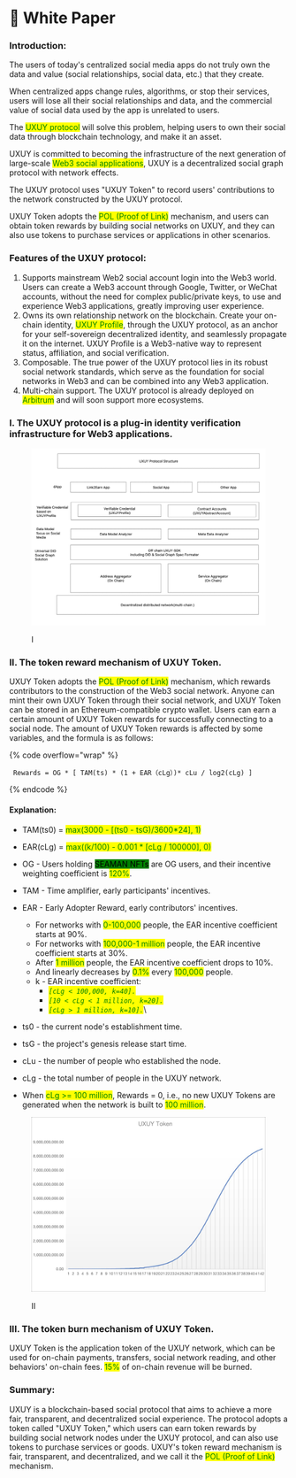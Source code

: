 # 📰 White Paper

### Introduction:

The users of today's centralized social media apps do not truly own the data and value (social relationships, social data, etc.) that they create.

When centralized apps change rules, algorithms, or stop their services, users will lose all their social relationships and data, and the commercial value of social data used by the app is unrelated to users.&#x20;

The <mark style="color:green;">UXUY protocol</mark> will solve this problem, helping users to own their social data through blockchain technology, and make it an asset.

UXUY is committed to becoming the infrastructure of the next generation of large-scale <mark style="color:green;">Web3 social applications</mark>, UXUY is a decentralized social graph protocol with network effects.&#x20;

The UXUY protocol uses "UXUY Token" to record users' contributions to the network constructed by the UXUY protocol.&#x20;

UXUY Token adopts the <mark style="color:green;">POL (Proof of Link)</mark> mechanism, and users can obtain token rewards by building social networks on UXUY, and they can also use tokens to purchase services or applications in other scenarios.

### Features of the UXUY protocol:

1. Supports mainstream Web2 social account login into the Web3 world. Users can create a Web3 account through Google, Twitter, or WeChat accounts, without the need for complex public/private keys, to use and experience Web3 applications, greatly improving user experience.
2. Owns its own relationship network on the blockchain. Create your on-chain identity, <mark style="color:green;">UXUY Profile</mark>, through the UXUY protocol, as an anchor for your self-sovereign decentralized identity, and seamlessly propagate it on the internet. UXUY Profile is a Web3-native way to represent status, affiliation, and social verification.
3. Composable. The true power of the UXUY protocol lies in its robust social network standards, which serve as the foundation for social networks in Web3 and can be combined into any Web3 application.
4. Multi-chain support. The UXUY protocol is already deployed on <mark style="color:green;">Arbitrum</mark> and will soon support more ecosystems.

### I. The UXUY protocol is a plug-in identity verification infrastructure for Web3 applications.

<figure><img src="../.gitbook/assets/whitepaper_01.jpg" alt=""><figcaption><p>I</p></figcaption></figure>

### II. The token reward mechanism of UXUY Token.

UXUY Token adopts the <mark style="color:green;">POL (Proof of Link)</mark> mechanism, which rewards contributors to the construction of the Web3 social network. Anyone can mint their own UXUY Token through their social network, and UXUY Token can be stored in an Ethereum-compatible crypto wallet. Users can earn a certain amount of UXUY Token rewards for successfully connecting to a social node. The amount of UXUY Token rewards is affected by some variables, and the formula is as follows:

{% code overflow="wrap" %}
```vue
 Rewards = OG * [ TAM(ts) * (1 + EAR（cLg）)* cLu / log2(cLg) ]
```
{% endcode %}

#### Explanation:

* TAM(ts0) = <mark style="color:green;">max(3000 - \[(ts0 - tsG)/3600\*24], 1)</mark>
* EAR(cLg) = <mark style="color:green;">max((k/100) - 0.001 \* \[cLg / 100000], 0)</mark>
* OG - Users holding <mark style="background-color:green;">SEAMAN NFTs</mark> are OG users, and their incentive weighting coefficient is <mark style="color:green;">120%</mark>.
* TAM - Time amplifier, early participants' incentives.
* EAR - Early Adopter Reward, early contributors' incentives.
  * For networks with <mark style="color:green;">0-100,000</mark> people, the EAR incentive coefficient starts at 90%.&#x20;
  * For networks with <mark style="color:green;">100,000-1 million</mark> people, the EAR incentive coefficient starts at 30%.&#x20;
  * After <mark style="color:green;">1 million</mark> people, the EAR incentive coefficient drops to 10%.&#x20;
  * And linearly decreases by <mark style="color:green;">0.1%</mark> every <mark style="color:green;">100,000</mark> people.
  * k - EAR incentive coefficient:
    * _<mark style="color:green;">`[cLg < 100,000, k=40].`</mark>_
    * _<mark style="color:green;">`[10 < cLg < 1 million, k=20].`</mark>_
    * _<mark style="color:green;">`[cLg > 1 million, k=10].`</mark>_\

* ts0 - the current node's establishment time.
* tsG - the project's genesis release start time.
* cLu - the number of people who established the node.
* cLg - the total number of people in the UXUY network.
* When <mark style="color:green;">cLg >= 100 million</mark>, Rewards = 0, i.e., no new UXUY Tokens are generated when the network is built to <mark style="color:green;">100 million</mark>.

<figure><img src="../.gitbook/assets/whitepaper_03 (1).jpg" alt=""><figcaption><p>II</p></figcaption></figure>

### III. The token burn mechanism of UXUY Token.

UXUY Token is the application token of the UXUY network, which can be used for on-chain payments, transfers, social network reading, and other behaviors' on-chain fees. <mark style="color:green;">15%</mark> of on-chain revenue will be burned.

### Summary:

UXUY is a blockchain-based social protocol that aims to achieve a more fair, transparent, and decentralized social experience. The protocol adopts a token called "UXUY Token," which users can earn token rewards by building social network nodes under the UXUY protocol, and can also use tokens to purchase services or goods. UXUY's token reward mechanism is fair, transparent, and decentralized, and we call it the <mark style="color:green;">POL (Proof of Link)</mark> mechanism.



